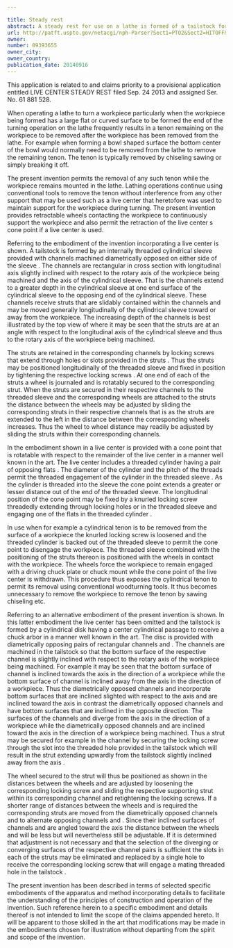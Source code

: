 ```yaml
---

title: Steady rest
abstract: A steady rest for use on a lathe is formed of a tailstock for mounting on an arbor and including a pair of diametrically opposed channels formed in the tailstock wherein each channel extends a pair of struts each slidably mounted within a different one of said channels, respectively, and securable within the channel to lock the respective strut in position, the struts extending from said tail stock toward the workpiece at an angle with respect to a rotary axis of the workpiece being machined. A pair of wheels each journaled on a different one of said struts are provided for contacting said workpiece.
url: http://patft.uspto.gov/netacgi/nph-Parser?Sect1=PTO2&Sect2=HITOFF&p=1&u=%2Fnetahtml%2FPTO%2Fsearch-adv.htm&r=1&f=G&l=50&d=PALL&S1=09393655&OS=09393655&RS=09393655
owner: 
number: 09393655
owner_city: 
owner_country: 
publication_date: 20140916
---
```

This application is related to and claims priority to a provisional application entitled LIVE CENTER STEADY REST filed Sep. 24 2013 and assigned Ser. No. 61 881 528.

When operating a lathe to turn a workpiece particularly when the workpiece being formed has a large flat or curved surface to be formed the end of the turning operation on the lathe frequently results in a tenon remaining on the workpiece to be removed after the workpiece has been removed from the lathe. For example when forming a bowl shaped surface the bottom center of the bowl would normally need to be removed from the lathe to remove the remaining tenon. The tenon is typically removed by chiseling sawing or simply breaking it off.

The present invention permits the removal of any such tenon while the workpiece remains mounted in the lathe. Lathing operations continue using conventional tools to remove the tenon without interference from any other support that may be used such as a live center that heretofore was used to maintain support for the workpiece during turning. The present invention provides retractable wheels contacting the workpiece to continuously support the workpiece and also permit the retraction of the live center s cone point if a live center is used.

Referring to the embodiment of the invention incorporating a live center is shown. A tailstock is formed by an internally threaded cylindrical sleeve provided with channels machined diametrically opposed on either side of the sleeve . The channels are rectangular in cross section with longitudinal axis slightly inclined with respect to the rotary axis of the workpiece being machined and the axis of the cylindrical sleeve. That is the channels extend to a greater depth in the cylindrical sleeve at one end surface of the cylindrical sleeve to the opposing end of the cylindrical sleeve. These channels receive struts that are slidably contained within the channels and may be moved generally longitudinally of the cylindrical sleeve toward or away from the workpiece. The increasing depth of the channels is best illustrated by the top view of where it may be seen that the struts are at an angle with respect to the longitudinal axis of the cylindrical sleeve and thus to the rotary axis of the workpiece being machined.

The struts are retained in the corresponding channels by locking screws that extend through holes or slots provided in the struts . Thus the struts may be positioned longitudinally of the threaded sleeve and fixed in position by tightening the respective locking screws . At one end of each of the struts a wheel is journaled and is rotatably secured to the corresponding strut. When the struts are secured in their respective channels to the threaded sleeve and the corresponding wheels are attached to the struts the distance between the wheels may be adjusted by sliding the corresponding struts in their respective channels that is as the struts are extended to the left in the distance between the corresponding wheels increases. Thus the wheel to wheel distance may readily be adjusted by sliding the struts within their corresponding channels.

In the embodiment shown in a live center is provided with a cone point that is rotatable with respect to the remainder of the live center in a manner well known in the art. The live center includes a threaded cylinder having a pair of opposing flats . The diameter of the cylinder and the pitch of the threads permit the threaded engagement of the cylinder in the threaded sleeve . As the cylinder is threaded into the sleeve the cone point extends a greater or lesser distance out of the end of the threaded sleeve. The longitudinal position of the cone point may be fixed by a knurled locking screw threadedly extending through locking holes or in the threaded sleeve and engaging one of the flats in the threaded cylinder .

In use when for example a cylindrical tenon is to be removed from the surface of a workpiece the knurled locking screw is loosened and the threaded cylinder is backed out of the threaded sleeve to permit the cone point to disengage the workpiece. The threaded sleeve combined with the positioning of the struts thereon is positioned with the wheels in contact with the workpiece. The wheels force the workpiece to remain engaged with a driving chuck plate or chuck mount while the cone point of the live center is withdrawn. This procedure thus exposes the cylindrical tenon to permit its removal using conventional woodturning tools. It thus becomes unnecessary to remove the workpiece to remove the tenon by sawing chiseling etc.

Referring to an alternative embodiment of the present invention is shown. In this latter embodiment the live center has been omitted and the tailstock is formed by a cylindrical disk having a center cylindrical passage to receive a chuck arbor in a manner well known in the art. The disc is provided with diametrically opposing pairs of rectangular channels and . The channels are machined in the tailstock so that the bottom surface of the respective channel is slightly inclined with respect to the rotary axis of the workpiece being machined. For example it may be seen that the bottom surface of channel is inclined towards the axis in the direction of a workpiece while the bottom surface of channel is inclined away from the axis in the direction of a workpiece. Thus the diametrically opposed channels and incorporate bottom surfaces that are inclined slighted with respect to the axis and are inclined toward the axis in contrast the diametrically opposed channels and have bottom surfaces that are inclined in the opposite direction. The surfaces of the channels and diverge from the axis in the direction of a workpiece while the diametrically opposed channels and are inclined toward the axis in the direction of a workpiece being machined. Thus a strut may be secured for example in the channel by securing the locking screw through the slot into the threaded hole provided in the tailstock which will result in the strut extending upwardly from the tailstock slightly inclined away from the axis .

The wheel secured to the strut will thus be positioned as shown in the distances between the wheels and are adjusted by loosening the corresponding locking screw and sliding the respective supporting strut within its corresponding channel and retightening the locking screws. If a shorter range of distances between the wheels and is required the corresponding struts are moved from the diametrically opposed channels and to alternate opposing channels and . Since their inclined surfaces of channels and are angled toward the axis the distance between the wheels and will be less but will nevertheless still be adjustable. If it is determined that adjustment is not necessary and that the selection of the diverging or converging surfaces of the respective channel pairs is sufficient the slots in each of the struts may be eliminated and replaced by a single hole to receive the corresponding locking screw that will engage a mating threaded hole in the tailstock .

The present invention has been described in terms of selected specific embodiments of the apparatus and method incorporating details to facilitate the understanding of the principles of construction and operation of the invention. Such reference herein to a specific embodiment and details thereof is not intended to limit the scope of the claims appended hereto. It will be apparent to those skilled in the art that modifications may be made in the embodiments chosen for illustration without departing from the spirit and scope of the invention.

